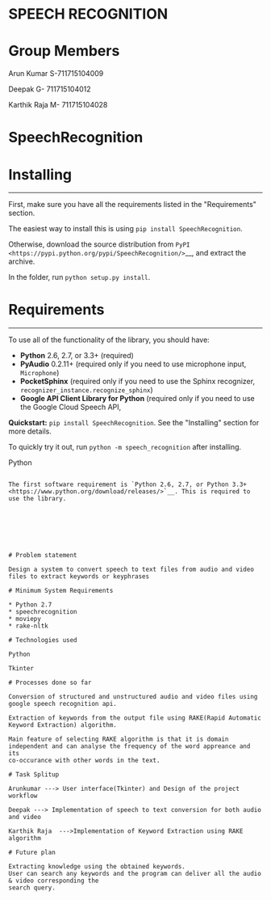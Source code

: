 # SPEECH RECOGNITION 

# Group Members

Arun Kumar S-711715104009

Deepak G-  711715104012

Karthik Raja M- 711715104028



SpeechRecognition
=================

# Installing
----------

First, make sure you have all the requirements listed in the "Requirements" section. 

The easiest way to install this is using ``pip install SpeechRecognition``.

Otherwise, download the source distribution from `PyPI <https://pypi.python.org/pypi/SpeechRecognition/>`__, and extract the archive.

In the folder, run ``python setup.py install``.

# Requirements
------------

To use all of the functionality of the library, you should have:

* **Python** 2.6, 2.7, or 3.3+ (required)
* **PyAudio** 0.2.11+ (required only if you need to use microphone input, ``Microphone``)
* **PocketSphinx** (required only if you need to use the Sphinx recognizer, ``recognizer_instance.recognize_sphinx``)
* **Google API Client Library for Python** (required only if you need to use the Google Cloud Speech API,



**Quickstart:** ``pip install SpeechRecognition``. See the "Installing" section for more details.

To quickly try it out, run ``python -m speech_recognition`` after installing.


Python
~~~~~~

The first software requirement is `Python 2.6, 2.7, or Python 3.3+ <https://www.python.org/download/releases/>`__. This is required to use the library.







# Problem statement

Design a system to convert speech to text files from audio and video files to extract keywords or keyphrases

# Minimum System Requirements

* Python 2.7
* speechrecognition
* moviepy
* rake-nltk

# Technologies used

Python

Tkinter

# Processes done so far

Conversion of structured and unstructured audio and video files using google speech recognition api.

Extraction of keywords from the output file using RAKE(Rapid Automatic Keyword Extraction) algorithm.

Main feature of selecting RAKE algorithm is that it is domain independent and can analyse the frequency of the word appreance and its 
co-occurance with other words in the text. 

# Task Splitup

Arunkumar ---> User interface(Tkinter) and Design of the project workflow

Deepak ---> Implementation of speech to text conversion for both audio and video

Karthik Raja  --->Implementation of Keyword Extraction using RAKE algorithm

# Future plan 

Extracting knowledge using the obtained keywords.
User can search any keywords and the program can deliver all the audio & video corresponding the 
search query.




